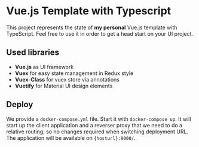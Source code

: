 # Vue.js Template with Typescript

This project represents the state of **my personal** Vue.js template with TypeScript. Feel free to use it in order to get a head start on your UI project.

## Used libraries

* **Vue.js** as UI framework
* **Vuex** for easy state management in Redux style
* **Vuex-Class** for vuex store via annotations
* **Vuetify** for Material UI design elements

## Deploy

We provide a `docker-compose.yml` file. Start it with `docker-compose up`. It will start up the client application and a reverser proxy that we need to do a relative routing, so no changes required when switching deployment URL. The application will be available on `{hosturl}:9000/`. 
